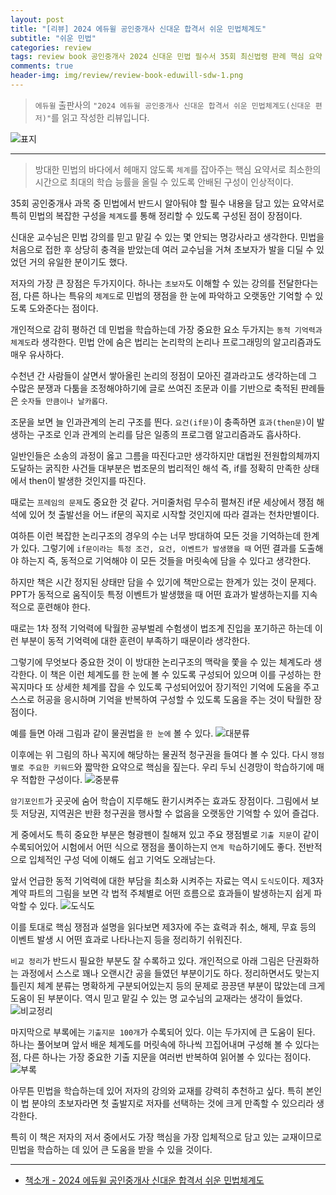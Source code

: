 ```yaml
---  
layout: post  
title: "[리뷰] 2024 에듀윌 공인중개사 신대운 합격서 쉬운 민법체계도"  
subtitle: "쉬운 민법"  
categories: review  
tags: review book 공인중개사 2024 신대운 민법 필수서 35회 최신법령 판례 핵심 요약 총칙 물권법 계약법 민사특별법 체계도     
comments: true  
header-img: img/review/review-book-eduwill-sdw-1.png
---  
```

  
> `에듀윌` 출판사의 `"2024 에듀윌 공인중개사 신대운 합격서 쉬운 민법체계도(신대운 편저)"`를 읽고 작성한 리뷰입니다.  

![표지](https://theorydb.github.io/assets/img/review/review-book-eduwill-sdw-1.png)  

---

> 방대한 민법의 바다에서 헤매지 않도록 `체계`를 잡아주는 핵심 요약서로 최소한의 시간으로 최대의 학습 능률을 올릴 수 있도록 안배된 구성이 인상적이다.

35회 공인중개사 과목 중 민법에서 반드시 알아둬야 할 필수 내용을 담고 있는 요약서로 특히 민법의 복잡한 구성을 `체계도`를 통해 정리할 수 있도록 구성된 점이 장점이다.

신대운 교수님은 민법 강의를 믿고 맡길 수 있는 몇 안되는 명강사라고 생각한다. 민법을 처음으로 접한 후 상당히 충격을 받았는데 여러 교수님을 거쳐 초보자가 발을 디딜 수 있었던 거의 유일한 분이기도 했다. 

저자의 가장 큰 장점은 두가지이다. 하나는 `초보자`도 이해할 수 있는 강의를 전달한다는 점, 다른 하나는 특유의 `체계도`로 민법의 쟁점을 한 눈에 파악하고 오랫동안 기억할 수 있도록 도와준다는 점이다.

개인적으로 감히 평하건 데 민법을 학습하는데 가장 중요한 요소 두가지는 `동적 기억력과 체계도`라 생각한다. 민법 안에 숨은 법리는 논리학의 논리나 프로그래밍의 알고리즘과도 매우 유사하다.

수천년 간 사람들이 살면서 쌓아올린 논리의 정점이 모아진 결과라고도 생각하는데 그 수많은 분쟁과 다툼을 조정해야하기에 글로 쓰여진 조문과 이를 기반으로 축적된 판례들은 `숫자들 만큼이나 날카롭다`. 

조문을 보면 늘 인과관계의 논리 구조를 띈다. `요건(if문)`이 충족하면 `효과(then문)`이 발생하는 구조로 인과 관계의 논리를 담은 일종의 프로그램 알고리즘과도 흡사하다. 

일반인들은 소송의 과정이 옳고 그름을 따진다고만 생각하지만 대법원 전원합의체까지 도달하는 굵직한 사건들 대부분은 법조문의 법리적인 해석 즉, if를 정확히 만족한 상태에서 then이 발생한 것인지를 따진다. 

때로는 `프레임의 문제`도 중요한 것 같다. 거미줄처럼 무수히 펼쳐진 if문 세상에서 쟁점 해석에 있어 첫 출발선을 어느 if문의 꼭지로 시작할 것인지에 따라 결과는 천차만별이다.

여하튼 이런 복잡한 논리구조의 경우의 수는 너무 방대하여 모든 것을 기억하는데 한계가 있다. 그렇기에 `if문이라는 특정 조건, 요건, 이벤트가 발생했을 때` 어떤 결과를 도출해야 하는지 즉, 동적으로 기억해야 이 모든 것들을 머릿속에 담을 수 있다고 생각한다. 

하지만 책은 시간 정지된 상태만 담을 수 있기에 책만으로는 한계가 있는 것이 문제다. PPT가 동적으로 움직이듯 특정 이벤트가 발생했을 때 어떤 효과가 발생하는지를 지속적으로 훈련해야 한다. 

때로는 1차 정적 기억력에 탁월한 공부벌레 수험생이 법조계 진입을 포기하곤 하는데 이런 부분이 동적 기억력에 대한 훈련이 부족하기 때문이라 생각한다.

그렇기에 무엇보다 중요한 것이 이 방대한 논리구조의 맥락을 쫓을 수 있는 체계도라 생각한다. 이 책은 이런 체계도를 한 눈에 볼 수 있도록 구성되어 있으며 이를 구성하는 한 꼭지마다 또 상세한 체계를 잡을 수 있도록 구성되어있어 장기적인 기억에 도움을 주고 스스로 허공을 응시하며 기억을 반복하여 구성할 수 있도록 도움을 주는 것이 탁월한 장점이다. 

예를 들면 아래 그림과 같이 물권법을 `한 눈에` 볼 수 있다. 
![대분류](https://theorydb.github.io/assets/img/review/review-book-eduwill-sdw-2.png)  

이후에는 위 그림의 하나 꼭지에 해당하는 물권적 청구권을 들여다 볼 수 있다. 다시 `쟁점별로 주요한 키워드`와 짧막한 요약으로 핵심을 짚는다. 우리 두뇌 신경망이 학습하기에 매우 적합한 구성이다. 
![중분류](https://theorydb.github.io/assets/img/review/review-book-eduwill-sdw-3.png)  

`암기포인트`가 곳곳에 숨어 학습이 지루해도 환기시켜주는 효과도 장점이다. 그림에서 보듯 저당권, 지역권은 반환 청구권을 행사할 수 없음을 오랫동안 기억할 수 있어 즐겁다. 

게 중에서도 특히 중요한 부분은 형광펜이 칠해져 있고 주요 쟁점별로 `기출 지문`이 같이 수록되어있어 시험에서 어떤 식으로 쟁점을 풀이하는지 `연계 학습`하기에도 좋다. 전반적으로 입체적인 구성 덕에 이해도 쉽고 기억도 오래남는다. 

앞서 언급한 동적 기억력에 대한 부담을 최소화 시켜주는 자료는 역시 `도식도`이다. 제3자 계약 파트의 그림을 보면 각 법적 주체별로 어떤 흐름으로 효과들이 발생하는지 쉽게 파악할 수 있다. 
![도식도](https://theorydb.github.io/assets/img/review/review-book-eduwill-sdw-4.png)  

이를 토대로 핵심 쟁점과 설명을 읽다보면 제3자에 주는 효력과 취소, 해제, 무효 등의 이벤트 발생 시 어떤 효과로 나타나는지 등을 정리하기 쉬워진다. 

`비교 정리`가 반드시 필요한 부분도 잘 수록하고 있다. 개인적으로 아래 그림은 단권화하는 과정에서 스스로 꽤나 오랜시간 공을 들였던 부분이기도 하다. 정리하면서도 맞는지 틀린지 체계 분류는 명확하게 구분되어있는지 등의 문제로 끙끙댄 부분이 많았는데 크게 도움이 된 부분이다. 역시 믿고 맡길 수 있는 명 교수님의 교재라는 생각이 들었다. 
![비교정리](https://theorydb.github.io/assets/img/review/review-book-eduwill-sdw-5.png)  

마지막으로 부록에는 `기출지문 100개`가 수록되어 있다. 이는 두가지에 큰 도움이 된다. 하나는 풀어보며 앞서 배운 체계도를 머릿속에 하나씩 끄집어내며 구성해 볼 수 있다는 점, 다른 하나는 가장 중요한 기출 지문을 여러번 반복하여 읽어볼 수 있다는 점이다. 
![부록](https://theorydb.github.io/assets/img/review/review-book-eduwill-sdw-6.png)  

아무튼 민법을 학습하는데 있어 저자의 강의와 교재를 강력히 추천하고 싶다. 특히 본인이 법 분야의 초보자라면 첫 출발지로 저자를 선택하는 것에 크게 만족할 수 있으리라 생각한다. 

특히 이 책은 저자의 저서 중에서도 가장 핵심을 가장 입체적으로 담고 있는 교재이므로 민법을 학습하는 데 있어 큰 도움을 받을 수 있을 것이다.

---

* [책소개 - 2024 에듀윌 공인중개사 신대운 합격서 쉬운 민법체계도](https://www.yes24.com/Product/Goods/124335193)

